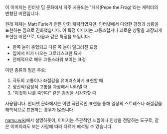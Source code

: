 이 이미지는 인터넷 밈 문화에서 자주 사용되는 '페페(Pepe the Frog)'라는 캐릭터의 변형된 버전입니다. 

원래 페페는 Matt Furie가 만든 만화 캐릭터였지만, 인터넷에서 다양한 감정과 상황을 표현하는 밈으로 진화했습니다. 이 특정 이미지는 고통스럽거나 괴로운 상황을 과장되게 표현한 버전으로, 다음과 같은 특징을 보입니다:

- 한쪽 눈이 충혈되고 다른 쪽 눈이 일그러진 표정
- 입에서 피가 나오는 그로테스크한 묘사
- 전체적으로 매우 고통스러워 보이는 표정

이런 종류의 밈은 주로:
1. 극도의 고통이나 좌절감을 유머러스하게 표현할 때
2. 정신적/감정적 고통을 과장해서 나타낼 때
3. "이것이 나를 죽인다" 같은 감정을 시각화할 때

사용됩니다. 인터넷 문화에서는 이런 극단적인 표현을 통해 일상의 스트레스나 좌절감을 해학적으로 표현하는 경우가 많습니다.

[namu.wiki](https://namu.wiki/w/%EC%9D%B4%EB%AF%B8%EC%A7%80)에서 설명하듯이, 이미지는 주관적인 느낌이나 인상을 전달하는 도구로, 같은 이미지라도 보는 사람에 따라 다르게 해석될 수 있습니다.